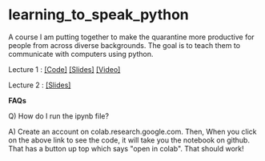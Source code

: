 # learning_to_speak_python
A course I am putting together to make the quarantine more productive for people from across diverse backgrounds. The goal is to teach them to communicate with computers using python.


Lecture 1 : [[Code]](https://github.com/Spandan-Madan/learning_to_speak_python/blob/master/Lecture_1.ipynb) [[Slides]](https://github.com/Spandan-Madan/learning_to_speak_python/blob/master/Lecture%201%20-%20Hello%2C%20world!.pdf) [[Video]](https://www.youtube.com/watch?v=eX5CGX1s_CM)

Lecture 2 : [[Slides]](https://github.com/Spandan-Madan/learning_to_speak_python/blob/master/Lecture_2%20-%20StackOverflow%20et%20al.pdf)

**FAQs**

Q) How do I run the ipynb file?

A) Create an account on colab.research.google.com. Then, When you click on the above link to see the code, it will take you the notebook on github. That has a button up top which says "open in colab". That should work!
